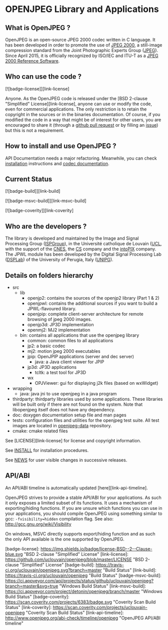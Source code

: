 
# OPENJPEG Library and Applications

## What is OpenJPEG ? 

OpenJPEG is an open-source JPEG 2000 codec written in C language. It has been developed in order to promote the use of [JPEG 2000](http://www.jpeg.org/jpeg2000), a still-image compression standard from the Joint Photographic Experts Group ([JPEG](http://www.jpeg.org)).  Since April 2015, it is officially recognized by ISO/IEC and ITU-T as a [JPEG 2000 Reference Software](http://www.itu.int/rec/T-REC-T.804-201504-I!Amd2).

## Who can use the code ?
[![badge-license]][link-license]

Anyone. As the OpenJPEG code is released under the [BSD 2-clause "Simplified" License][link-license], anyone can use or modify the code, even for commercial applications. The only restriction is to retain the copyright in the sources or in the binaries documentation. Of course, if you modified the code in a way that might be of interest for other users, you are encouraged to share it (through a [github pull request](https://github.com/uclouvain/openjpeg/pulls) or by filling an [issue](https://github.com/uclouvain/openjpeg/issues)) but this is not a requirement.

## How to install and use OpenJPEG ?
API Documentation needs a major refactoring. Meanwhile, you can check [installation](https://github.com/uclouvain/openjpeg/wiki/Installation) instructions and [codec documentation](https://github.com/uclouvain/openjpeg/wiki/DocJ2KCodec).
    
## Current Status
[![badge-build]][link-build]

[![badge-msvc-build]][link-msvc-build] 

[![badge-coverity]][link-coverity]

## Who are the developers ?

The library is developed and maintained by the Image and Signal Processing Group ([ISPGroup](http://sites.uclouvain.be/ispgroup/)), in the Université catholique de Louvain ([UCL](http://www.uclouvain.be/en-index.html), with the support of the [CNES](https://cnes.fr/), the [CS](http://www.c-s.fr/) company and the [intoPIX](http://www.intopix.com) company. The JPWL module has been developed by the Digital Signal Processing Lab ([DSPLab](http://dsplab.diei.unipg.it/)) of the University of Perugia, Italy ([UNIPG](http://www.unipg.it/)).

## Details on folders hierarchy

* src
  * lib
    * openjp2: contains the sources of the openjp2 library (Part 1 & 2)
    * openjpwl: contains the additional sources if you want to build a JPWL-flavoured library.
    * openjpip: complete client-server architecture for remote browsing of jpeg 2000 images.
    * openjp3d: JP3D implementation
    * openmj2: MJ2 implementation
  * bin: contains all applications that use the openjpeg library
    * common: common files to all applications
    * jp2: a basic codec
    * mj2: motion jpeg 2000 executables
    * jpip: OpenJPIP applications (server and dec server)
      * java: a Java client viewer for JPIP
    * jp3d: JP3D applications
      * tcltk: a test tool for JP3D
    * wx
      * OPJViewer: gui for displaying j2k files (based on wxWidget)
* wrapping
  * java: java jni to use openjpeg in a java program
* thirdparty: thirdparty libraries used by some applications. These libraries will be built only if there are not found on the system. Note that libopenjpeg itself does not have any dependency.
* doc: doxygen documentation setup file and man pages
* tests: configuration files and utilities for the openjpeg test suite. All test images are located in [openjpeg-data](https://github.com/uclouvain/openjpeg-data) repository.
* cmake: cmake related files

See [LICENSE][link-license] for license and copyright information.

See [INSTALL](https://github.com/uclouvain/openjpeg/blob/master/INSTALL.md) for installation procedures.

See [NEWS](https://github.com/uclouvain/openjpeg/blob/master/NEWS.md) for user visible changes in successive releases.

## API/ABI

An API/ABI timeline is automatically updated [here][link-api-timeline].

OpenJPEG strives to provide a stable API/ABI for your applications. As such it
only exposes a limited subset of its functions.  It uses a mechanism of
exporting/hiding functions. If you are unsure which functions you can use in
your applications, you should compile OpenJPEG using something similar to gcc:
`-fvisibility=hidden` compilation flag.
See also: http://gcc.gnu.org/wiki/Visibility

On windows, MSVC directly supports export/hiding function and as such the only
API available is the one supported by OpenJPEG.

[comment-license]: https://img.shields.io/github/license/uclouvain/openjpeg.svg "https://img.shields.io/badge/license-BSD--2--Clause-blue.svg"
[badge-license]: https://img.shields.io/badge/license-BSD--2--Clause-blue.svg "BSD 2-clause "Simplified" License"
[link-license]: https://github.com/uclouvain/openjpeg/blob/master/LICENSE "BSD 2-clause "Simplified" License"
[badge-build]: https://travis-ci.org/uclouvain/openjpeg.svg?branch=master "Build Status"
[link-build]: https://travis-ci.org/uclouvain/openjpeg "Build Status"
[badge-msvc-build]: https://ci.appveyor.com/api/projects/status/github/uclouvain/openjpeg?branch=master&svg=true "Windows Build Status"
[link-msvc-build]: https://ci.appveyor.com/project/detonin/openjpeg/branch/master "Windows Build Status"
[badge-coverity]: https://scan.coverity.com/projects/6383/badge.svg "Coverity Scan Build Status"
[link-coverity]: https://scan.coverity.com/projects/uclouvain-openjpeg "Coverity Scan Build Status"
[link-api-timeline]: http://www.openjpeg.org/abi-check/timeline/openjpeg "OpenJPEG API/ABI timeline"
